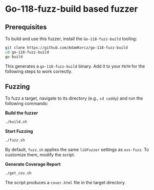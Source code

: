 # Go-118-fuzz-build based fuzzer

## Prerequisites
To build and use this fuzzer, install the `Go-118-fuzz-build` tooling:
```bash
git clone https://github.com/AdamKorcz/go-118-fuzz-build
cd go-118-fuzz-build
go build
```
This generates a `go-118-fuzz-build` binary. Add it to your `PATH` for the following steps to work correctly.

## Fuzzing
To fuzz a target, navigate to its directory (e.g., `cd caddy`) and run the following commands:

**Build the fuzzer**

```bash
./build.sh
```

**Start Fuzzing**

```bash
./fuzz.sh
```
By default, `fuzz.sh` applies the same `libFuzzer` settings as `oss-fuzz`. To customize them, modify the script.

**Generate Coverage Report**

```bash
./get_cov.sh
```
The script produces a `cover.html` file in the target directory.

